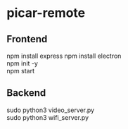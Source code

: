 # picar-remote

## Frontend
npm install express
npm install electron  
npm init -y  
npm start  

## Backend

sudo python3 video_server.py  
sudo python3 wifi_server.py  